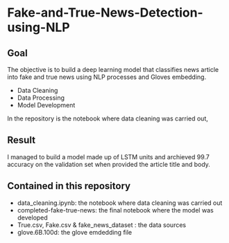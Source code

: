 # Fake-and-True-News-Detection-using-NLP

## Goal
The objective is to build a deep learning model that classifies news article into fake and true news using NLP processes and Gloves embedding.
- Data Cleaning
- Data Processing
- Model Development

In the repository is the notebook where data cleaning was carried out, 

## Result
I managed to build a model made up of LSTM units and archieved 99.7 accuracy on the validation set when provided the article title and body.

## Contained in this repository 
- data_cleaning.ipynb: the notebook where data cleaning was carried out
- completed-fake-true-news: the final notebook where the model was developed
- True.csv, Fake.csv & fake_news_dataset : the data sources
- glove.6B.100d: the glove emdedding file

